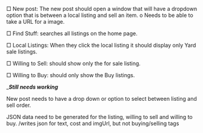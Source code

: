 □	New post: The new post should open a window that will have a dropdown option that is between a local listing and sell an item.
o	Needs to be able to take a URL for a image.

□	Find Stuff: searches all listings on the home page.

□	Local Listings: When they click the local listing it should display only Yard sale listings.

□	Willing to Sell: should show only the for sale listing. 		

□	Willing to Buy: should only show the Buy listings.

______________________Still needs working_____________________

New post needs to have a drop down or option to select between listing and sell order.

JSON data need to be generated for the listing, willing to sell and willing to buy.
 /writes json for text, cost and imgUrl, but not buying/selling tags
